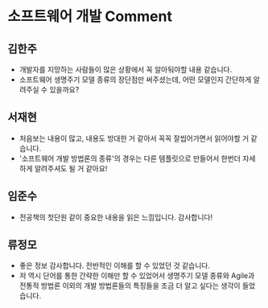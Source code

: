 # 소프트웨어 개발 Comment

## 김한주

- 개발자를 지망하는 사람들이 많은 상황에서 꼭 알아둬야할 내용 같습니다.
- 소프트웨어 생명주기 모델 종류의 장단점만 써주셨는데, 어떤 모델인지 간단하게 알려주실 수 있을까요?


## 서재현
- 처음보는 내용이 많고, 내용도 방대한 거 같아서 꼭꼭 잘씹어가면서 읽어야할 거 같습니다.
- '소프트웨어 개발 방법론의 종류'의 경우는 다른 템플릿으로 만들어서 한번더 자세하게 알려주셔도 될 거 같아요!

## 임준수
- 전공책의 첫단원 같이 중요한 내용을 읽은 느낌입니다. 감사합니다!

## 류정모
- 좋은 정보 감사합니다. 전반적인 이해를 할 수 있었던 것 같습니다.
- 저 역시 단어를 통한 간략한 이해만 할 수 있었어서 생명주기 모델 종류와 Agile과 전통적 방법론 이외의 개발 방법론들의 특징들을 조금 더 알고 싶다는 생각이 들었습니다.
